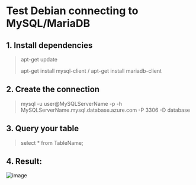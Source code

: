 # Test Debian connecting to MySQL/MariaDB 

## 1. Install dependencies 
> apt-get update 
> 
> apt-get install mysql-client / apt-get install mariadb-client

## 2. Create the connection
> mysql -u user@MySQLServerName -p  -h MySQLServerName.mysql.database.azure.com -P 3306 -D database

## 3. Query your table
> select * from TableName;

## 4. Result: 
![image](https://user-images.githubusercontent.com/36493244/136247408-f4ec7421-05c5-4977-a036-aacc1a3ba11a.png)


